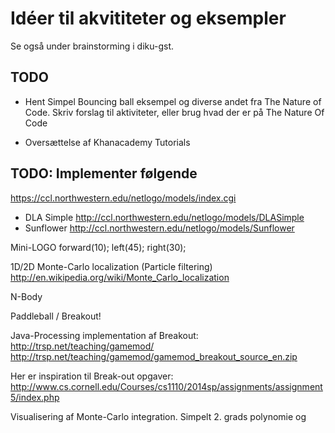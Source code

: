 Idéer til akvititeter og eksempler
==================================
Se også under brainstorming i diku-gst.



TODO
-----

 - Hent Simpel Bouncing ball eksempel og diverse andet fra The Nature
   of Code. Skriv forslag til aktiviteter, eller brug hvad der er på
   The Nature Of Code

 - Oversættelse af Khanacademy Tutorials


TODO: Implementer følgende
--------------------------
https://ccl.northwestern.edu/netlogo/models/index.cgi
 - DLA Simple
   http://ccl.northwestern.edu/netlogo/models/DLASimple
 - Sunflower
   http://ccl.northwestern.edu/netlogo/models/Sunflower

Mini-LOGO
        forward(10);
        left(45);
        right(30);

1D/2D Monte-Carlo localization (Particle filtering)
  http://en.wikipedia.org/wiki/Monte_Carlo_localization

N-Body

Paddleball / Breakout!

Java-Processing implementation af Breakout:
http://trsp.net/teaching/gamemod/
http://trsp.net/teaching/gamemod/gamemod_breakout_source_en.zip

Her er inspiration til Break-out opgaver:
http://www.cs.cornell.edu/Courses/cs1110/2014sp/assignments/assignment5/index.php


Visualisering af Monte-Carlo integration. Simpelt 2. grads polynomie og
